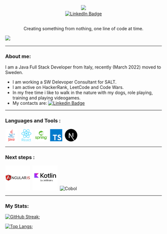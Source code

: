 <div id="header" align="center">
  <img src="https://media.giphy.com/media/VTtANKl0beDFQRLDTh/giphy.gif" width="100"/>

  <div id="badges">
    <a href="https://www.linkedin.com/in/marco-debernardi-0292a3146">
      <img src="https://img.shields.io/badge/Marco_Debernardi-blue?style=for-the-badge&logo=linkedin&logoColor=white" alt="LinkedIn Badge"/>
    </a>
  </div>

  <img src="https://komarev.com/ghpvc/?username=your-github-debe82&style=flat-square&color=blue" alt=""/>
  
  Creating something from nothing, one line of code at time.
</div>

<div id="About">
  <img src="[https://media.giphy.com/media/VTtANKl0beDFQRLDTh/giphy.gif](https://media.giphy.com/media/qgQUggAC3Pfv687qPC/giphy.gif)" width="100"/>

  ---
  ### About me:
  I am a Java Full Stack Developer from Italy, recently (March 2022) moved to Sweden.
  - I am working a SW Delevoper Consultant for SALT.
  - I am active on HackerRank, LeetCode and Code Wars.
  - In my free time i like to walk in the nature with my dogs, role playing, training and playing videogames.
  - My contacts are: [![Linkedin Badge](https://img.shields.io/badge/Marco_Debernardi-blue?style=flat&logo=Linkedin&logoColor=white)](https://www.linkedin.com/in/marco-debernardi-0292a3146)
  
  ---
  ### Languages and Tools :  
   <div>
    <img src="https://github.com/devicons/devicon/blob/master/icons/java/java-original-wordmark.svg" title="Java" alt="Java" width="40" height="40"/>&nbsp;
    <img src="https://github.com/devicons/devicon/blob/master/icons/react/react-original-wordmark.svg" title="React" alt="React" width="40" height="40"/>&nbsp;
    <img src="https://github.com/devicons/devicon/blob/master/icons/spring/spring-original-wordmark.svg" title="Spring" alt="Spring" width="40" height="40"/>&nbsp;
    <img src="https://github.com/devicons/devicon/blob/master/icons/typescript/typescript-original.svg" title="TypeScript" alt="TypeScript" width="40" height="40"/>&nbsp;
    <img src="https://github.com/devicons/devicon/blob/master/icons/nextjs/nextjs-original.svg" title="Next.js" alt="Next.js" width="40" height="40"/>&nbsp;
  </div>
  
  ---
  ### Next steps :  
   <div>
    <img src="https://github.com/devicons/devicon/blob/master/icons/angularjs/angularjs-original-wordmark.svg" title="Angular" alt="Angular" width="80" height="80"/>&nbsp;
    <img src="https://github.com/devicons/devicon/blob/master/icons/kotlin/kotlin-original-wordmark.svg" title="Kotlin" alt="Kotlin" width="80" height="80"/>&nbsp;
    <img src="https://static.javatpoint.com/tutorial/cobol/images/cobol-tutorial.png" title="Cobol" alt="Cobol" width="80" height="80"/>&nbsp;
  </div>
</div>

<div id="stats">
  
  ---
  ### My Stats:
  [![GitHub Streak](http://github-readme-streak-stats.herokuapp.com?user=debe82&theme=dark&background=000000)](https://git.io/streak-stats);
  
  [![Top Langs](https://github-readme-stats.vercel.app/api/top-langs/?username=debe82&layout=compact&theme=vision-friendly-dark)](https://github.com/anuraghazra/github-readme-stats);
  
  
  
</div>
  




<!--
**debe82/debe82** is a ✨ _special_ ✨ repository because its `README.md` (this file) appears on your GitHub profile.

Here are some ideas to get you started:

- 🔭 I’m currently working on ...
- 🌱 I’m currently learning ...
- 👯 I’m looking to collaborate on ...
- 🤔 I’m looking for help with ...
- 💬 Ask me about ...
- 📫 How to reach me: ...
- 😄 Pronouns: ...
- ⚡ Fun fact: ...
-->
